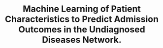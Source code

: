 ---
authors: Amiri H, Kohane IS, Undiagnosed Diseases Network
carousel: false
dccs:
- UDN
doi: 10.1001/jamanetworkopen.2020.36220
featured: false
issue: '2'
journal: JAMA network open
keywords: '["Undiagnosed Diseases", "Young Adult", "Adult", "Infant, Newborn", "Female",
  "Reproducibility of Results", "ROC Curve", "Whole Genome Sequencing", "Child", "Retrospective
  Studies", "Rare Diseases", "Computer Simulation", "Prospective Studies", "Referral
  and Consultation", "Humans", "Area Under Curve", "Male", "Patient Admission", "Triage",
  "Middle Aged", "Patient Selection", "Infant", "Child, Preschool", "Adolescent",
  "Machine Learning"]'
landmark: true
layout: ../../layouts/Publication.astro
page: e2036220
pmcid: PMC7907957
pmid: 33630084
title: Machine Learning of Patient Characteristics to Predict Admission Outcomes in
  the Undiagnosed Diseases Network.
volume: '4'
year: 2021
---